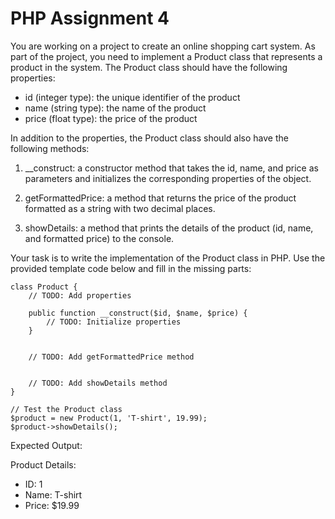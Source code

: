# PHP Assignment 4

You are working on a project to create an online shopping cart system. As part of the project, you need to implement a Product class that represents a product in the system. The Product class should have the following properties:


- id (integer type): the unique identifier of the product
- name (string type): the name of the product
- price (float type): the price of the product


In addition to the properties, the Product class should also have the following methods:


1. __construct: a constructor method that takes the id, name, and price as parameters and initializes the corresponding properties of the object.


2. getFormattedPrice: a method that returns the price of the product formatted as a string with two decimal places.


3. showDetails: a method that prints the details of the product (id, name, and formatted price) to the console.


Your task is to write the implementation of the Product class in PHP. Use the provided template code below and fill in the missing parts:

```
class Product {
    // TODO: Add properties
    
    public function __construct($id, $name, $price) {
        // TODO: Initialize properties
    }


    // TODO: Add getFormattedPrice method


    // TODO: Add showDetails method
}

// Test the Product class
$product = new Product(1, 'T-shirt', 19.99);
$product->showDetails();
```


Expected Output:


Product Details:
- ID: 1
- Name: T-shirt
- Price: $19.99
